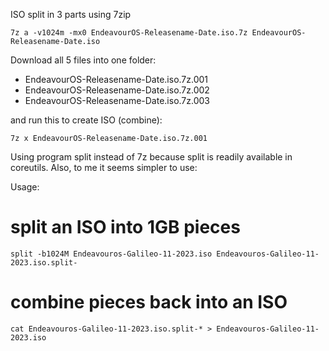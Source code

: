 ISO split in 3 parts using 7zip

`7z a -v1024m -mx0 EndeavourOS-Releasename-Date.iso.7z EndeavourOS-Releasename-Date.iso`

Download all 5 files into one folder:

* EndeavourOS-Releasename-Date.iso.7z.001
* EndeavourOS-Releasename-Date.iso.7z.002
* EndeavourOS-Releasename-Date.iso.7z.003

and run this to create ISO (combine):

```
7z x EndeavourOS-Releasename-Date.iso.7z.001
```

Using program split instead of 7z because split is readily available in coreutils. Also, to me it seems simpler to use:

Usage:

# split an ISO into 1GB pieces


```
split -b1024M Endeavouros-Galileo-11-2023.iso Endeavouros-Galileo-11-2023.iso.split-
```

# combine pieces back into an ISO


```
cat Endeavouros-Galileo-11-2023.iso.split-* > Endeavouros-Galileo-11-2023.iso
```
